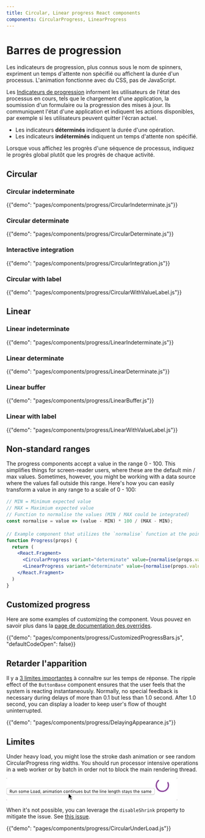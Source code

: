 ```yaml
---
title: Circular, Linear progress React components
components: CircularProgress, LinearProgress
---
```


# Barres de progression

<p class="description">Les indicateurs de progression, plus connus sous le nom de spinners, expriment un temps d'attente non spécifié ou affichent la durée d'un processus. L'animation fonctionne avec du CSS, pas de JavaScript.</p>

Les [Indicateurs de progression](https://material.io/design/components/progress-indicators.html) informent les utilisateurs de l'état des processus en cours, tels que le chargement d'une application, la soumission d'un formulaire ou la progression des mises à jour. Ils communiquent l'état d'une application et indiquent les actions disponibles, par exemple si les utilisateurs peuvent quitter l'écran actuel.

- Les indicateurs **déterminés** indiquent la durée d'une opération.
- Les indicateurs **indéterminés** indiquent un temps d'attente non spécifié.

Lorsque vous affichez les progrès d'une séquence de processus, indiquez le progrès global plutôt que les progrès de chaque activité.

## Circular

### Circular indeterminate

{{"demo": "pages/components/progress/CircularIndeterminate.js"}}

### Circular determinate

{{"demo": "pages/components/progress/CircularDeterminate.js"}}

### Interactive integration

{{"demo": "pages/components/progress/CircularIntegration.js"}}

### Circular with label

{{"demo": "pages/components/progress/CircularWithValueLabel.js"}}

## Linear

### Linear indeterminate

{{"demo": "pages/components/progress/LinearIndeterminate.js"}}

### Linear determinate

{{"demo": "pages/components/progress/LinearDeterminate.js"}}

### Linear buffer

{{"demo": "pages/components/progress/LinearBuffer.js"}}

### Linear with label

{{"demo": "pages/components/progress/LinearWithValueLabel.js"}}

## Non-standard ranges

The progress components accept a value in the range 0 - 100. This simplifies things for screen-reader users, where these are the default min / max values. Sometimes, however, you might be working with a data source where the values fall outside this range. Here's how you can easily transform a value in any range to a scale of 0 - 100:

```jsx
// MIN = Minimum expected value
// MAX = Maximium expected value
// Function to normalise the values (MIN / MAX could be integrated)
const normalise = value => (value - MIN) * 100 / (MAX - MIN);

// Example component that utilizes the `normalise` function at the point of render.
function Progress(props) {
  return (
    <React.Fragment>
      <CircularProgress variant="determinate" value={normalise(props.value)} />
      <LinearProgress variant="determinate" value={normalise(props.value)} />
    </React.Fragment>
  )
}
```

## Customized progress

Here are some examples of customizing the component. Vous pouvez en savoir plus dans la [page de documentation des overrides](/customization/components/).

{{"demo": "pages/components/progress/CustomizedProgressBars.js", "defaultCodeOpen": false}}

## Retarder l'apparition

Il y a [3 limites importantes](https://www.nngroup.com/articles/response-times-3-important-limits/) à connaître sur les temps de réponse. The ripple effect of the `ButtonBase` component ensures that the user feels that the system is reacting instantaneously. Normally, no special feedback is necessary during delays of more than 0.1 but less than 1.0 second. After 1.0 second, you can display a loader to keep user's flow of thought uninterrupted.

{{"demo": "pages/components/progress/DelayingAppearance.js"}}

## Limites

Under heavy load, you might lose the stroke dash animation or see random CircularProgress ring widths. You should run processor intensive operations in a web worker or by batch in order not to block the main rendering thread.

![heavy load](/static/images/progress/heavy-load.gif)

When it's not possible, you can leverage the `disableShrink` property to mitigate the issue. See [this issue](https://github.com/mui-org/material-ui/issues/10327).

{{"demo": "pages/components/progress/CircularUnderLoad.js"}}